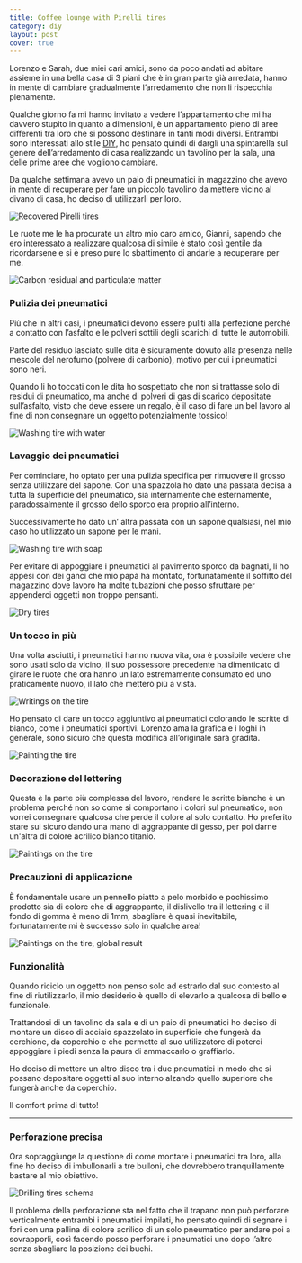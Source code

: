 ```yaml
---
title: Coffee lounge with Pirelli tires
category: diy
layout: post
cover: true
---
```


Lorenzo e Sarah, due miei cari amici, sono da poco andati ad abitare assieme in una bella casa di 3 piani che è in gran parte già arredata, hanno in mente di cambiare gradualmente l’arredamento che non li rispecchia pienamente.

Qualche giorno fa mi hanno invitato a vedere l’appartamento che mi ha davvero stupito in quanto a dimensioni, è un appartamento pieno di aree differenti tra loro che si possono destinare in tanti modi diversi. Entrambi sono interessati allo stile [DIY][diy], ho pensato quindi di dargli una spintarella sul genere dell’arredamento di casa realizzando un tavolino per la sala, una delle prime aree che vogliono cambiare.

Da qualche settimana avevo un paio di pneumatici in magazzino che avevo in mente di recuperare per fare un piccolo tavolino da mettere vicino al divano di casa, ho deciso di utilizzarli per loro.

![Recovered Pirelli tires][recovered_pirelli_tires]

Le ruote me le ha procurate un altro mio caro amico, Gianni, sapendo che ero interessato a realizzare qualcosa di simile è stato così gentile da ricordarsene e si è preso pure lo sbattimento di andarle a recuperare per me.

![Carbon residual and particulate matter][tire_dirt_dust_thin_asphalt]

### Pulizia dei pneumatici

Più che in altri casi, i pneumatici devono essere puliti alla perfezione perché a contatto con l’asfalto e le polveri sottili degli scarichi di tutte le automobili.

Parte del residuo lasciato sulle dita è sicuramente dovuto alla presenza nelle mescole del nerofumo (polvere di carbonio), motivo per cui i pneumatici sono neri.

Quando li ho toccati con le dita ho sospettato che non si trattasse solo di residui di pneumatico, ma anche di polveri di gas di scarico depositate sull’asfalto, visto che deve essere un regalo, è il caso di fare un bel lavoro al fine di non consegnare un oggetto potenzialmente tossico!

![Washing tire with water][washing_tire_with_water]

### Lavaggio dei pneumatici

Per cominciare, ho optato per una pulizia specifica per rimuovere il grosso senza utilizzare del sapone. Con una spazzola ho dato una passata decisa a tutta la superficie del pneumatico, sia internamente che esternamente, paradossalmente il grosso dello sporco era proprio all’interno.

Successivamente ho dato un’ altra passata con un sapone qualsiasi, nel mio caso ho utilizzato un sapone per le mani.

![Washing tire with soap][washing_tire_with_soap]

Per evitare di appoggiare i pneumatici al pavimento sporco da bagnati, li ho appesi con dei ganci che mio papà ha montato, fortunatamente il soffitto del magazzino dove lavoro ha molte tubazioni che posso sfruttare per appenderci oggetti non troppo pensanti.

![Dry tires][dry_tires]

### Un tocco in più

Una volta asciutti, i pneumatici hanno nuova vita, ora è possibile vedere che sono usati solo da vicino, il suo possessore precedente ha dimenticato di girare le ruote che ora hanno un lato estremamente consumato ed uno praticamente nuovo, il lato che metterò più a vista.

![Writings on the tire][writings_on_the_tire]

Ho pensato di dare un tocco aggiuntivo ai pneumatici colorando le scritte di bianco, come i pneumatici sportivi. Lorenzo ama la grafica e i loghi in generale, sono sicuro che questa modifica all’originale sarà gradita.

![Painting the tire][painting_the_tire]

### Decorazione del lettering

Questa è la parte più complessa del lavoro, rendere le scritte bianche è un problema perché non so come si comportano i colori sul pneumatico, non vorrei consegnare qualcosa che perde il colore al solo contatto. Ho preferito stare sul sicuro dando una mano di aggrappante di gesso, per poi darne un'altra di colore acrilico bianco titanio.

![Paintings on the tire][paintings_on_the_tire]

### Precauzioni di applicazione

È fondamentale usare un pennello piatto a pelo morbido e pochissimo prodotto sia di colore che di aggrappante, il dislivello tra il lettering e il fondo di gomma è meno di 1mm, sbagliare è quasi inevitabile, fortunatamente mi è successo solo in qualche area!

![Paintings on the tire, global result][paintings_on_the_tire_global_result]

### Funzionalità

Quando riciclo un oggetto non penso solo ad estrarlo dal suo contesto al fine di riutilizzarlo, il mio desiderio è quello di elevarlo a qualcosa di bello e funzionale.

Trattandosi di un tavolino da sala e di un paio di pneumatici ho deciso di montare un disco di acciaio spazzolato in superficie che fungerà da cerchione, da coperchio e che permette al suo utilizzatore di poterci appoggiare i piedi senza la paura di ammaccarlo o graffiarlo.

Ho deciso di mettere un altro disco tra i due pneumatici in modo che si possano depositare oggetti al suo interno alzando quello superiore che fungerà anche da coperchio.

Il comfort prima di tutto!

---

### Perforazione precisa

Ora sopraggiunge la questione di come montare i pneumatici tra loro, alla fine ho deciso di imbullonarli a tre bulloni, che dovrebbero tranquillamente bastare al mio obiettivo.

![Drilling tires schema][drilling_tires_schema]

Il problema della perforazione sta nel fatto che il trapano non può perforare verticalmente entrambi i pneumatici impilati, ho pensato quindi di segnare i fori con una pallina di colore acrilico di un solo pneumatico per andare poi a sovrapporli, così facendo posso perforare i pneumatici uno dopo l’altro senza sbagliare la posizione dei buchi.




[diy]: http://it.wikipedia.org/wiki/DIY_(punk) "Go to wikipedia page"

[recovered_pirelli_tires]:              /img/posts/diy/coffee-lounge-with-pirelli-tires/recovered-pirelli-tires.jpg
[tire_dirt_dust_thin_asphalt]:          /img/posts/diy/coffee-lounge-with-pirelli-tires/tire-dirt-dust-thin-asphalt.jpg
[washing_tire_with_water]:              /img/posts/diy/coffee-lounge-with-pirelli-tires/washing-tire-with-water.jpg
[washing_tire_with_soap]:               /img/posts/diy/coffee-lounge-with-pirelli-tires/washing-tire-with-soap.jpg
[dry_tires]:                            /img/posts/diy/coffee-lounge-with-pirelli-tires/dry-tires.jpg
[paintings_on_the_tire]:                /img/posts/diy/coffee-lounge-with-pirelli-tires/paintings-on-the-tire.jpg
[painting_the_tire]:                    /img/posts/diy/coffee-lounge-with-pirelli-tires/painting-the-tire.jpg
[writings_on_the_tire]:                 /img/posts/diy/coffee-lounge-with-pirelli-tires/writings-on-the-tire.jpg
[paintings_on_the_tire_global_result]:  /img/posts/diy/coffee-lounge-with-pirelli-tires/paintings-on-the-tire-global-result.jpg
[drilling_tires_schema]:                /img/posts/diy/coffee-lounge-with-pirelli-tires/drilling-tires-schema.png
[signs_for_drilling_tires]:             /img/posts/diy/coffee-lounge-with-pirelli-tires/signs-for-drilling-tires.jpg
